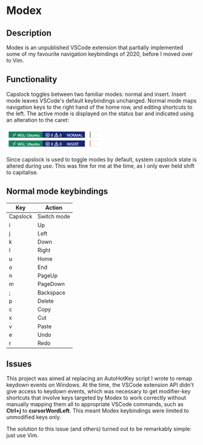 # Modex

## Description

Modex is an unpublished VSCode extension that partially implemented some of my favourite navigation keybindings of 2020, before I moved over to Vim.

## Functionality

Capslock toggles between two familiar modes: normal and insert. Insert mode leaves VSCode's default keybindings unchanged. Normal mode maps navigation keys to the right hand of the home row, and editing shortcuts to the left. The active mode is displayed on the status bar and indicated using an alteration to the caret:

<img src="modex-preview.png" alt="Modex preview" width="250">

Since capslock is used to toggle modes by default, system capslock state is altered during use. This was fine for me at the time, as I only ever held shift to capitalise.

## Normal mode keybindings

| Key      | Action       |
|----------|--------------|
| Capslock | Switch mode  |
| i        | Up           |
| j        | Left         |
| k        | Down         |
| l        | Right        |
| u        | Home         |
| o        | End          |
| n        | PageUp       |
| m        | PageDown     |
| ;        | Backspace    |
| p        | Delete       |
| c        | Copy         |
| x        | Cut          |
| v        | Paste        |
| e        | Undo         |
| r        | Redo         |

## Issues

This project was aimed at replacing an AutoHotKey script I wrote to remap keydown events on Windows. At the time, the VSCode extension API didn't give access to keydown events, which was necessary to get modifier-key shortcuts that involve keys targeted by Modex to work correctly without manually mapping them all to appropriate VSCode commands, such as **Ctrl+j** to **cursorWordLeft**. This meant Modex keybindings were limited to unmodified keys only.

The solution to this issue (and others) turned out to be remarkably simple: just use Vim.

